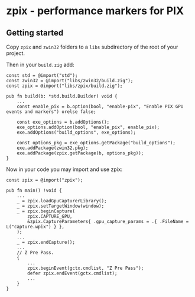 # zpix - performance markers for PIX

## Getting started

Copy `zpix` and `zwin32` folders to a `libs` subdirectory of the root of your project.

Then in your `build.zig` add:

```zig
const std = @import("std");
const zwin32 = @import("libs/zwin32/build.zig");
const zpix = @import("libs/zpix/build.zig");

pub fn build(b: *std.build.Builder) void {
    ...
    const enable_pix = b.option(bool, "enable-pix", "Enable PIX GPU events and markers") orelse false;

    const exe_options = b.addOptions();
    exe_options.addOption(bool, "enable_pix", enable_pix);
    exe.addOptions("build_options", exe_options);

    const options_pkg = exe_options.getPackage("build_options");
    exe.addPackage(zwin32.pkg);
    exe.addPackage(zpix.getPackage(b, options_pkg));
}
```

Now in your code you may import and use zpix:

```zig
const zpix = @import("zpix");

pub fn main() !void {
    ...
    _ = zpix.loadGpuCapturerLibrary();
    _ = zpix.setTargetWindow(window);
    _ = zpix.beginCapture(
        zpix.CAPTURE_GPU,
        &zpix.CaptureParameters{ .gpu_capture_params = .{ .FileName = L("capture.wpix") } },
    );
    ...
    _ = zpix.endCapture();
    ...
    // Z Pre Pass.
    {
        ...
        zpix.beginEvent(gctx.cmdlist, "Z Pre Pass");
        defer zpix.endEvent(gctx.cmdlist);
        ...
    }
}
```
